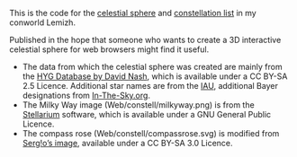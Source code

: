 This is the code for the [celestial sphere](https://lemizh.conlang.org/appendix/constell/webgl.php) and [constellation list](https://lemizh.conlang.org/appendix/constell.php) in my conworld Lemizh.

Published in the hope that someone who wants to create a 3D interactive celestial sphere for web browsers might find it useful.

* The data from which the celestial sphere was created are mainly from the [HYG Database by David Nash](https://github.com/astronexus/HYG-Database), which is available under a CC BY-SA 2.5 Licence. Additional star names are from the [IAU](https://www.iau.org/public/themes/naming_stars/), additional Bayer designations from [In-The-Sky.org](https://in-the-sky.org/data/catalogue.php?cat=Bayer).
* The Milky Way image (Web/constell/milkyway.png) is from the [Stellarium](https://stellarium.org/) software, which is available under a GNU General Public Licence.
* The compass rose (Web/constell/compassrose.svg) is modified from [Serg!o’s image](https://commons.wikimedia.org/wiki/File:Compass_Rose_English_North.svg), available under a CC BY-SA 3.0 Licence.